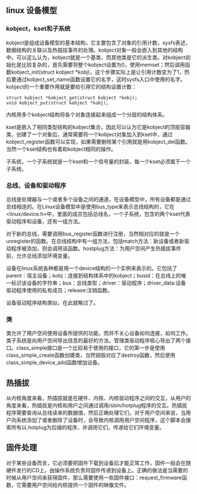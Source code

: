 ## linux 设备模型

### kobject，kset和子系统

kobject是组成设备模型的基本结构，它主要包含了对象的引用计数，sysfs表述，数据结构的关联以及热插拔事件的处理。kobject对象一般会嵌入到其他的结构中。可以这么认为，kobject就是一个基类，而其他类是它的派生类。对kobject初始化是比较复杂的，首先需要将整个kobject设置为0，使用memset；然后调用函数kobject_init(struct kobject *kobj)，这个步骤实际上是让引用计数变为了1，然后要通过kobject_set_name函数设置它的名字，这时sysfs入口中使用的名字。kobject的一个重要作用就是要给引用它的结构设置计数：

```
struct kobject *kobject_get(struct kobject *kobj);
void kobject_put(struct kobject *kobj);
```

内核用多个kobject结构将各个对象连接起来组成一个分层的结构体系。

kset是嵌入了相同类型结构的kobject集合，因此可以认为它是kobject的顶层容器类，创建了一个对象后，通常需要将一个kobject对象加入到kset中，通过kobject_register函数可以实现，如果需要删除某个引用就是用kobject_del函数。当然一个kset结构也有着和kobject相同的操作。

子系统，一个子系统就是一个kset和一个信号量的封装，每一个kset必须属于一个子系统。

### 总线、设备和驱动程序

总线是处理器与一个或者多个设备之间的通道，在设备模型中，所有设备都是通过总线相连的。在Linux设备模型中是使用bus_type来表示总线结构的，它在<linux/device.h>中，里面的成员包括总线名，一个子系统，包含的两个kset代表驱动程序和设备，还有一组方法。

对于新的总线，需要调用bus_register函数进行注册，当然相对应的就是一个unregister的函数。在总线结构中有一组方法，包括match方法：新设备或者新驱动程序被添加，则会调用该函数。hostplug方法：为用户空间产生热插拔事件前，允许总线添加环境变量。

设备在linux系统各种都是用一个device结构的一个实例来表示的。它包括了parent：宿主设备；kobj：连接到结构体系中的kobject；busid：在总线上的唯一标识该设备的字符串；bus：总线类型；driver：驱动程序；driver_data:设备驱动程序使用的私有成员；release:注销函数。

设备驱动程序结构类似，在此就略过了。

### 类

类允许了用户空间使用设备所提供的功能，而并不关心设备如何连接，如何工作。类子系统是向用户空间导出信息的最好的方法。管理类驱动程序核心导出了两个接口。class_simple接口是一个比较易于使用的接口，它的第一步是使用class_simple_create函数创建类，当然销毁对应了destroy函数，然后使用class_simple_device_add函数增加设备。

## 热插拔

从内核角度来看，热插拔就是在硬件、内核、内核驱动程序之间的交互，从用户的角度来看，热插拔是内核和用户之间通过调用/sbin/hotplug程序的交互。热插拔程序需要查询从总线读来的数据值，然后正确处理它们。对于用户空间来说，当用户向系统添加了或者删除了设备时，会导致内核调用用户空间程序，这个脚本会搜索所有以.hotplug为后缀的程序，并调用它们，传递给它们环境变量。

## 固件处理

对于某些设备而言，它必须要把固件下载到设备后才能正常工作，固件一般会在随硬件发行的CD上，由操作系统负责将固件传递到设备上。正确的做法是当需要的时候从用户空间来获得固件，那么需要使用一些固件接口：request_firmware函数，它需要用户空间给内核提供一个固件的映像文件。
